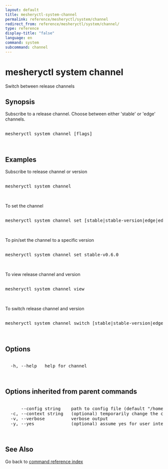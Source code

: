 ```yaml
---
layout: default
title: mesheryctl-system-channel
permalink: reference/mesheryctl/system/channel
redirect_from: reference/mesheryctl/system/channel/
type: reference
display-title: "false"
language: en
command: system
subcommand: channel
---
```


# mesheryctl system channel

Switch between release channels

## Synopsis

Subscribe to a release channel. Choose between either 'stable' or 'edge' channels.

<pre class='codeblock-pre'>
<div class='codeblock'>
mesheryctl system channel [flags]

</div>
</pre> 

## Examples

Subscribe to release channel or version
<pre class='codeblock-pre'>
<div class='codeblock'>
mesheryctl system channel 

</div>
</pre> 

To set the channel
<pre class='codeblock-pre'>
<div class='codeblock'>
mesheryctl system channel set [stable|stable-version|edge|edge-version]

</div>
</pre> 

To pin/set the channel to a specific version
<pre class='codeblock-pre'>
<div class='codeblock'>
mesheryctl system channel set stable-v0.6.0

</div>
</pre> 

To view release channel and version
<pre class='codeblock-pre'>
<div class='codeblock'>
mesheryctl system channel view

</div>
</pre> 

To switch release channel and version
<pre class='codeblock-pre'>
<div class='codeblock'>
mesheryctl system channel switch [stable|stable-version|edge|edge-version]

</div>
</pre> 

## Options

<pre class='codeblock-pre'>
<div class='codeblock'>
  -h, --help   help for channel

</div>
</pre>

## Options inherited from parent commands

<pre class='codeblock-pre'>
<div class='codeblock'>
      --config string    path to config file (default "/home/runner/.meshery/config.yaml")
  -c, --context string   (optional) temporarily change the current context.
  -v, --verbose          verbose output
  -y, --yes              (optional) assume yes for user interactive prompts.

</div>
</pre>

## See Also

Go back to [command reference index](/reference/mesheryctl/) 
